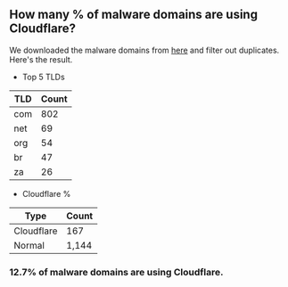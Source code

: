 ## How many % of malware domains are using Cloudflare?


We downloaded the malware domains from [here](https://urlhaus.abuse.ch) and filter out duplicates.
Here's the result.


[//]: # (start replacement)


- Top 5 TLDs

| TLD | Count |
| --- | --- |
| com | 802 |
| net | 69 |
| org | 54 |
| br | 47 |
| za | 26 |


- Cloudflare %

| Type | Count |
| --- | --- |
| Cloudflare | 167 |
| Normal | 1,144 |


### 12.7% of malware domains are using Cloudflare.